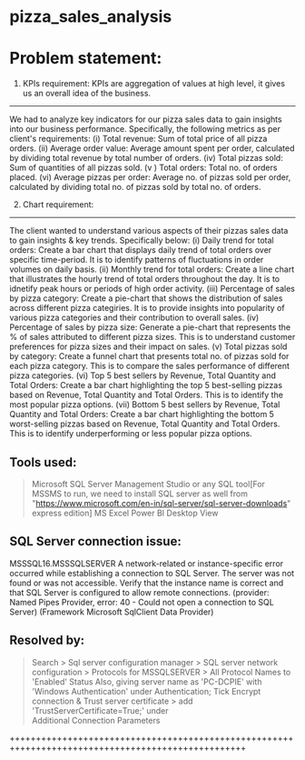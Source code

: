 # pizza_sales_analysis
Problem statement:
================== 

1. KPIs requirement: KPIs are aggregation of values at high level, it gives us an overall idea of the business.
--------------------
We had to analyze key indicators for our pizza sales data to gain insights into our business performance. Specifically, the following metrics as per client's requirements:
(i)  Total revenue: Sum of total price of all pizza orders.
(ii) Average order value: Average amount spent per order, calculated by dividing total revenue by total number of orders.
(iv) Total pizzas sold: Sum of quantities of all pizzas sold.
(v ) Total orders: Total no. of orders placed.
(vi) Average pizzas per order: Average no. of pizzas sold per order, calculated by dividing total no. of pizzas sold by total no. of orders.

2. Chart requirement:
---------------------
The client wanted to understand various aspects of their pizzas sales data to gain insights & key trends. Specifically below:
(i) Daily trend for total orders: Create a bar chart that displays daily trend of total orders over specific time-period. It is to identify patterns of fluctuations in order volumes	on daily basis.
(ii) Monthly trend for total orders: Create a line chart that illustrates the hourly trend of total orders throughout the day. It is to idnetify peak hours or periods of high order activity. 
(iii) Percentage of sales by pizza category: Create a pie-chart that shows the distribution of sales across different pizza categiries. It is to provide insights into popularity of various pizza categories and 
      their contribution to overall sales.
(iv) Percentage of sales by pizza size: Generate a pie-chart that represents the % of sales attributed to different pizza sizes. This is to understand customer preferences for pizza sizes and their impact on 
     sales.
(v) Total pizzas sold by category: Create a funnel chart that presents total no. of pizzas sold for each pizza category. This is to compare the sales performance of different pizza categories.
(vi) Top 5 best sellers by Revenue, Total Quantity and Total Orders: Create a bar chart highlighting the top 5 best-selling pizzas based on Revenue, Total Quantity and Total Orders. This is to identify the most 
    popular pizza options.
(vii) Bottom 5 best sellers by Revenue, Total Quantity and Total Orders: Create a bar chart highlighting the bottom 5 worst-selling pizzas based on Revenue, Total Quantity and Total Orders. This is to identify 
      underperforming or less popular pizza options.

Tools used:
-----------
> Microsoft SQL Server Management Studio or any SQL tool[For MSSMS to run, we need to install SQL server as well from "https://www.microsoft.com/en-in/sql-server/sql-server-downloads" express edition]
> MS Excel
> Power BI Desktop View

SQL Server connection issue:
----------------------------
MSSSQL16.MSSSQLSERVER
A network-related or instance-specific error occurred while establishing a connection to SQL Server. The server was not found or was not accessible. Verify that the instance name is correct and that SQL Server is configured to allow remote connections. (provider: Named Pipes Provider, error: 40 - Could not open a connection to SQL Server) (Framework Microsoft SqlClient Data Provider)

Resolved by:
------------
> Search > Sql server configuration manager > SQL server network configuration > Protocols for MSSQLSERVER > All Protocol Names to 'Enabled' Status
> Also, giving server name as 'PC-DCPIE' with 'Windows Authentication' under Authentication; Tick Encrypt connection & Trust server certificate > add 'TrustServerCertificate=True;' under  
  Additional Connection Parameters


+++++++++++++++++++++++++++++++++++++++++++++++++++++++++++++++++++++++++++++++++++++++++++++++++++
